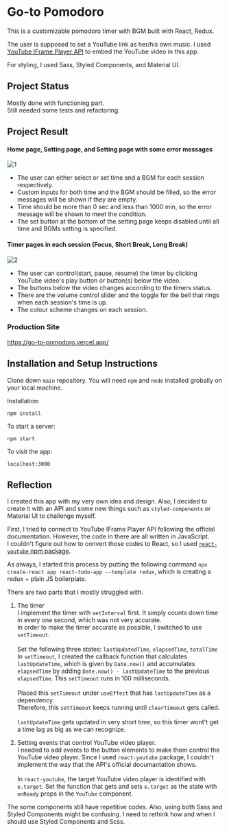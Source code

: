 # Go-to Pomodoro

This is a customizable pomodoro timer with BGM built with React, Redux.

The user is supposed to set a YouTube link as her/his own music. I used [YouTube IFrame Player API](https://developers.google.com/youtube/iframe_api_reference)  to embed the YouTube video in this app.

For styling, I used Sass, Styled Components, and Material UI.


## Project Status

Mostly done with functioning part.<br/>
Still needed some tests and refactoring.

## Project Result

 #### Home page, Setting page, and Setting page with some error messages
![1](https://user-images.githubusercontent.com/51708229/136717310-9d8622b8-00c7-491d-a48f-36cf21ff6e64.png)

 - The user can either select or set time and a BGM for each session respectively.
 - Custom inputs for both time and the BGM should be filled, so the error messages will be shown if they are empty.
 - Time should be more than 0 sec and less than 1000 min, so the error message will be shown to meet the condition.
 - The set button at the bottom of the setting page keeps disabled until all time and BGMs setting is specified. 

 #### Timer pages in each session (Focus, Short Break, Long Break)
![2](https://user-images.githubusercontent.com/51708229/136717316-4b3c1be9-4a1f-4bd8-a534-bdc9af0a7ba0.png)

- The user can control(start, pause, resume) the timer by clicking YouTube video's play button or button(s) below the video.
- The buttons below the video changes according to the timers status.
- There are the volume control slider and the toggle for the bell that rings when each session's time is up.
- The colour scheme changes on each session.


### Production Site

https://go-to-pomodoro.vercel.app/

## Installation and Setup Instructions

Clone down `main` repository. You will need `npm` and `node` installed grobally on your local machine.

Installation:

`npm install`

To start a server:

`npm start`

To visit the app:

`localhost:3000`

## Reflection

I created this app with my very own idea and design. Also, I decided to create it with an API and some new things such as `styled-components` or Material UI to challenge myself.

First, I tried to connect to YouTube IFrame Player API following the official documentation. However, the code in there are all written in JavaScript.<br/>
I couldn't figure out how to convert those codes to React, so I used [`react-youtube` npm package](https://www.npmjs.com/package/react-youtube).

As always, I started this process by putting the following command `npx create-react app react-todo-app --template redux`, which is creating a redux + plain JS boilerplate.

There are two parts that I mostly struggled with.

1. The timer<br/>
I implement the timer with `setInterval` first. It simply counts down time in every one second, which was not very accurate.<br/>
In order to make the timer accurate as possible, I switched to use `setTimeout`. <br/><br/>
Set the following three states: `lastUpdatedTime`, `elapsedTime`, `totalTime`<br/>
In `setTimeout`, I created the callback function that calculates `lastUpdateTime`, which is given by `Date.now()` and accumulates `elapsedTime` by adding `Date.now() - lastUpdateTime` to the previous `elapsedTime`.  This `setTimeout` runs in 100 milliseconds.<br/><br/>
Placed this `setTimeout` under `useEffect` that has `lastUpdateTime` as a dependency.<br/>
Therefore, this `setTimeout` keeps running until `clearTimeout` gets called.<br/><br/>
`lastUpdateTime` gets updated in very short time, so this timer wont't get a time lag as big as we can recognize.


2. Setting events that control YouTube video player.<br/>
I needed to add events to the button elements to make them control the YouTube video player. Since I used `react-youtube` package, I couldn't implement the way that the API's official documantation shows.<br/><br/>
In `react-youtube`, the target YouTube video player is identified with `e.target`.  Set the function that gets and sets `e.target` as the state with `onReady` props in the `YouTube` component.


The some components still have repetitive codes. Also, using both Sass and Styled Components might be confusing. I need to rethink how and when I should use Styled Components and Scss.
